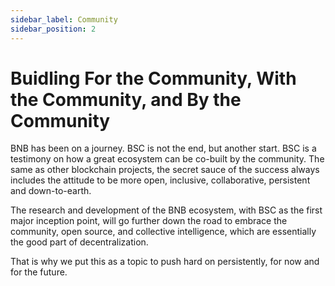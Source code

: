 ```yaml
---
sidebar_label: Community
sidebar_position: 2
---
```


# Buidling For the Community, With the Community, and By the Community

BNB has been on a journey. BSC is not the end, but another start. BSC is a testimony on how a great ecosystem can be co-built by the community. The same as other blockchain projects, the secret sauce of the success always includes the attitude to be more open, inclusive, collaborative, persistent and down-to-earth.

The research and development of the BNB ecosystem, with BSC as the first major inception point, will go further down the road to embrace the community, open source, and collective intelligence, which are essentially the good part of decentralization.

That is why we put this as a topic to push hard on persistently, for now and for the future.
